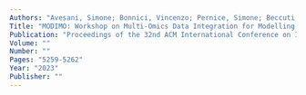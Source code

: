```yaml
---
Authors: "Avesani, Simone; Bonnici, Vincenzo; Pernice, Simone; Beccuti, Marco; Giugno, Rosalba;"
Title: "MODIMO: Workshop on Multi-Omics Data Integration for Modelling Biological Systems"
Publication: "Proceedings of the 32nd ACM International Conference on Information and Knowledge Management"
Volume: ""
Number: ""
Pages: "5259-5262"
Year: "2023"
Publisher: ""
---
```

